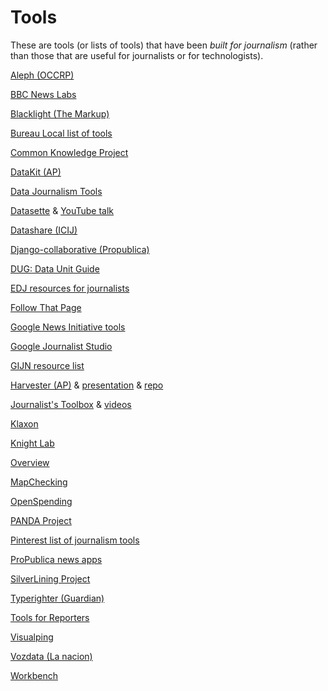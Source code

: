 # Tools

These are tools (or lists of tools) that have been *built for journalism* (rather than those that are useful for journalists or for technologists).

[Aleph (OCCRP)](https://aleph.occrp.org)

[BBC News Labs](https://bbcnewslabs.co.uk)

[Blacklight (The Markup)](https://themarkup.org/blacklight)

[Bureau Local list of tools](https://docs.google.com/spreadsheets/d/1Em4MYqOiGUz31RAeCZTFBr9I5PWCizEB8OjMLei9C8Y/edit#gid=454588363)

[Common Knowledge Project](https://commonknowledge.appspot.com)

[DataKit (AP)](https://datakit.ap.org/)

[Data Journalism Tools](https://datajournalism.tools)

[Datasette](https://datasette.io/) & [YouTube talk](https://www.youtube.com/watch?v%3DpTr1uLQTJNE&sa=D)

[Datashare (ICIJ)](https://icij.gitbook.io/datashare/)

[Django-collaborative (Propublica)](https://github.com/propublica/django-collaborative)

[DUG: Data Unit Guide](https://dug.news/index.html)

[EDJ resources for journalists](https://www.europeandatajournalism.eu/eng/Resources-for-Journalists)

[Follow That Page](https://www.followthatpage.com)

[Google News Initiative tools](https://newsinitiative.withgoogle.com/training/tools)

[Google Journalist Studio](https://journaliststudio.google.com/)

[GIJN resource list](https://helpdesk.gijn.org/support/home)

[Harvester (AP)](https://harvester.ap.org) & [presentation](https://vimeo.com/520123772/2a3edddf19) & [repo](https://github.com/associatedpress/harvester)

[Journalist's Toolbox](https://www.journaliststoolbox.org) & [videos](https://www.youtube.com/channel/UC8CCl01DmsE65wh-qPqjSLQ/videos)

[Klaxon](https://newsklaxon.org/)

[Knight Lab](https://knightlab.northwestern.edu/projects/)

[Overview](https://www.overviewdocs.com/)

[MapChecking](https://www.mapchecking.com)

[OpenSpending](https://openspending.org/)

[PANDA Project](http://pandaproject.net/)

[Pinterest list of journalism tools](https://www.pinterest.com/journalismtools/)

[ProPublica news apps](https://www.propublica.org/newsapps)

[SilverLining Project](https://journalistsresource.org/studies/society/news-media/silverlining-project-big-data-dark-web)

[Typerighter (Guardian)](https://github.com/guardian/typerighter)

[Tools for Reporters](https://toolsforreporters.com/archive)

[Visualping](https://visualping.io/)

[Vozdata (La nacion)](https://vozdata.lanacion.com.ar/cd/paso-buenos-aires)

[Workbench](https://app.workbenchdata.com/courses/en/intro-to-data-journalism)
